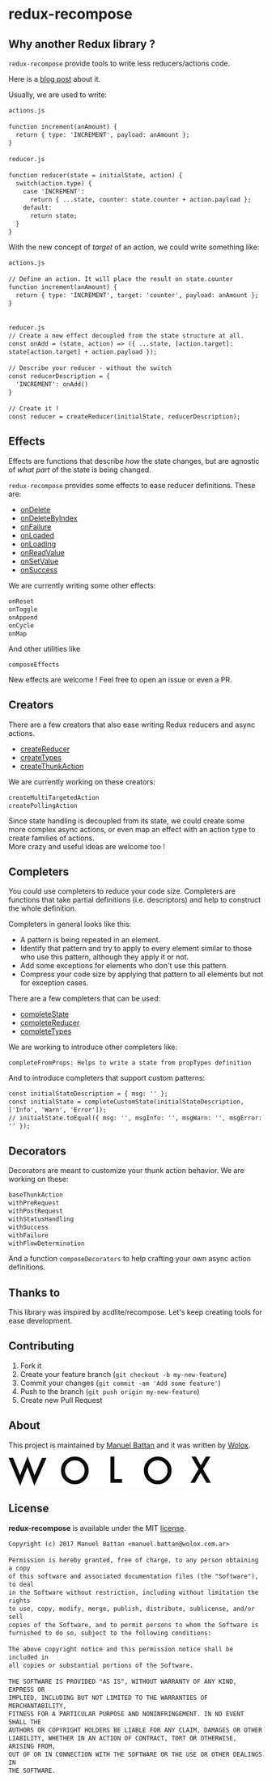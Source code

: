 # redux-recompose  

## Why another Redux library ?  
`redux-recompose` provide tools to write less reducers/actions code.  

Here is a [blog post](https://medium.com/wolox-driving-innovation/932e746b0198) about it.  

Usually, we are used to write:  
```
actions.js

function increment(anAmount) {
  return { type: 'INCREMENT', payload: anAmount };
}

reducer.js

function reducer(state = initialState, action) {
  switch(action.type) {
    case 'INCREMENT':
      return { ...state, counter: state.counter + action.payload };
    default:
      return state;
  }
}
```
With the new concept of _target_ of an action, we could write something like:  

```
actions.js

// Define an action. It will place the result on state.counter
function increment(anAmount) {
  return { type: 'INCREMENT', target: 'counter', payload: anAmount };
}


reducer.js
// Create a new effect decoupled from the state structure at all.
const onAdd = (state, action) => ({ ...state, [action.target]: state[action.target] + action.payload });

// Describe your reducer - without the switch
const reducerDescription = {
  'INCREMENT': onAdd()
}

// Create it !
const reducer = createReducer(initialState, reducerDescription);

```

## Effects  

Effects are functions that describe _how_ the state changes, but are agnostic of _what part_
of the state is being changed.  

`redux-recompose` provides some effects to ease reducer definitions. These are:  

* [onDelete](./src/effects/onDelete/docs.md)  
* [onDeleteByIndex](./src/effects/onDeleteByIndex/docs.md)  
* [onFailure](./src/effects/onFailure/docs.md)  
* [onLoaded](./src/effects/onLoaded/docs.md)  
* [onLoading](./src/effects/onLoading/docs.md)  
* [onReadValue](./src/effects/onReadValue/docs.md)  
* [onSetValue](./src/effects/onSetValue/docs.md)  
* [onSuccess](./src/effects/onSuccess/docs.md)  


We are currently writing some other effects:  
```
onReset
onToggle
onAppend
onCycle
onMap
```

And other utilities like  
```
composeEffects
```

New effects are welcome ! Feel free to open an issue or even a PR.  

## Creators  
There are a few creators that also ease writing Redux reducers and async actions.  

  * [createReducer](./src/creators/createReducer/docs.md)
  * [createTypes](./src/creators/createTypes/docs.md)
  * [createThunkAction](./src/creators/createThunkAction/docs.md)

We are currently working on these creators:  
```
createMultiTargetedAction
createPollingAction
```
Since state handling is decoupled from its state, we could create some more complex async actions, or even map an effect with an action type to create families of actions.  
More crazy and useful ideas are welcome too !  

## Completers  
You could use completers to reduce your code size. Completers are functions that take
partial definitions (i.e. descriptors) and help to construct the whole definition.  

Completers in general looks like this:  
- A pattern is being repeated in an element.  
- Identify that pattern and try to apply to every element similar to those who use this pattern, although they apply it or not.  
- Add some exceptions for elements who don't use this pattern.  
- Compress your code size by applying that pattern to all elements but not for exception cases.  
  
There are a few completers that can be used:  
* [completeState](./src/completers/completeState/docs.md)
* [completeReducer](./src/completers/completeReducer/docs.md)
* [completeTypes](./src/completers/completeTypes/docs.md)

We are working to introduce other completers like:  
```
completeFromProps: Helps to write a state from propTypes definition
```

And to introduce completers that support custom patterns:
```
const initialStateDescription = { msg: '' };
const initialState = completeCustomState(initialStateDescription, ['Info', 'Warn', 'Error']);
// initialState.toEqual({ msg: '', msgInfo: '', msgWarn: '', msgError: '' });
```

## Decorators
Decorators are meant to customize your thunk action behavior. We are working on these:  

```
baseThunkAction
withPreRequest
withPostRequest
withStatusHandling
withSuccess
withFailure
withFlowDetermination
```

And a function `composeDecorators` to help crafting your own async action definitions.  


## Thanks to  
This library was inspired by acdlite/recompose. Let's keep creating tools for ease development.  

## Contributing

1. Fork it
2. Create your feature branch (`git checkout -b my-new-feature`)
3. Commit your changes (`git commit -am 'Add some feature'`)
4. Push to the branch (`git push origin my-new-feature`)
5. Create new Pull Request

## About

This project is maintained by [Manuel Battan](https://github.com/mvbattan) and it was written by [Wolox](http://www.wolox.com.ar).

![Wolox](https://raw.githubusercontent.com/Wolox/press-kit/master/logos/logo_banner.png)

## License

**redux-recompose** is available under the MIT [license](LICENSE).

    Copyright (c) 2017 Manuel Battan <manuel.battan@wolox.com.ar>

    Permission is hereby granted, free of charge, to any person obtaining a copy
    of this software and associated documentation files (the "Software"), to deal
    in the Software without restriction, including without limitation the rights
    to use, copy, modify, merge, publish, distribute, sublicense, and/or sell
    copies of the Software, and to permit persons to whom the Software is
    furnished to do so, subject to the following conditions:

    The above copyright notice and this permission notice shall be included in
    all copies or substantial portions of the Software.

    THE SOFTWARE IS PROVIDED "AS IS", WITHOUT WARRANTY OF ANY KIND, EXPRESS OR
    IMPLIED, INCLUDING BUT NOT LIMITED TO THE WARRANTIES OF MERCHANTABILITY,
    FITNESS FOR A PARTICULAR PURPOSE AND NONINFRINGEMENT. IN NO EVENT SHALL THE
    AUTHORS OR COPYRIGHT HOLDERS BE LIABLE FOR ANY CLAIM, DAMAGES OR OTHER
    LIABILITY, WHETHER IN AN ACTION OF CONTRACT, TORT OR OTHERWISE, ARISING FROM,
    OUT OF OR IN CONNECTION WITH THE SOFTWARE OR THE USE OR OTHER DEALINGS IN
    THE SOFTWARE.
